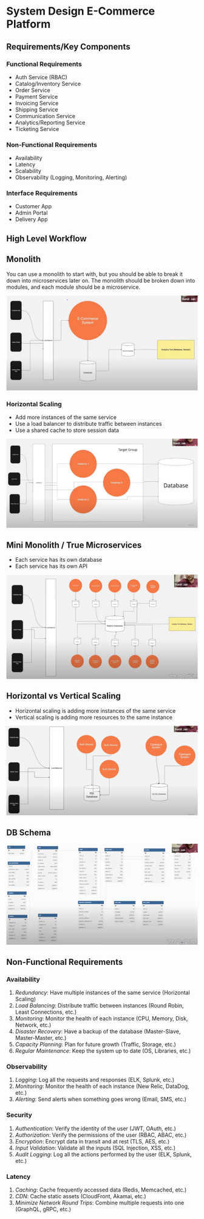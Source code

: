 # System Design E-Commerce Platform

## Requirements/Key Components

### Functional Requirements

- Auth Service (RBAC)
- Catalog/Inventory Service
- Order Service
- Payment Service
- Invoicing Service
- Shipping Service
- Communication Service
- Analytics/Reporting Service
- Ticketing Service

### Non-Functional Requirements

- Availability
- Latency
- Scalability
- Observability (Logging, Monitoring, Alerting)

### Interface Requirements

- Customer App
- Admin Portal
- Delivery App

## High Level Workflow

## Monolith

You can use a monolith to start with, but you should be able to break it down into microservices later on. The monolith should be broken down into modules, and each module should be a microservice.

![Alt text](image.png)

### Horizontal Scaling

- Add more instances of the same service
- Use a load balancer to distribute traffic between instances
- Use a shared cache to store session data

![Alt text](image-1.png)

## Mini Monolith / True Microservices

- Each service has its own database
- Each service has its own API

![Alt text](image-2.png)

## Horizontal vs Vertical Scaling

- Horizontal scaling is adding more instances of the same service
- Vertical scaling is adding more resources to the same instance

![Alt text](image-3.png)

## DB Schema

![Alt text](image-4.png)

## Non-Functional Requirements

### Availability

1. _Redundancy_: Have multiple instances of the same service (Horizontal Scaling)
2. _Load Balancing_: Distribute traffic between instances (Round Robin, Least Connections, etc.)
3. _Monitoring_: Monitor the health of each instance (CPU, Memory, Disk, Network, etc.)
4. _Disaster Recovery_: Have a backup of the database (Master-Slave, Master-Master, etc.)
5. _Capacity Planning_: Plan for future growth (Traffic, Storage, etc.)
6. _Regular Maintenance_: Keep the system up to date (OS, Libraries, etc.)

### Observability

1. _Logging_: Log all the requests and responses (ELK, Splunk, etc.)
2. _Monitoring_: Monitor the health of each instance (New Relic, DataDog, etc.)
3. _Alerting_: Send alerts when something goes wrong (Email, SMS, etc.)

### Security

1. _Authentication_: Verify the identity of the user (JWT, OAuth, etc.)
2. _Authorization_: Verify the permissions of the user (RBAC, ABAC, etc.)
3. _Encryption_: Encrypt data in transit and at rest (TLS, AES, etc.)
4. _Input Validation_: Validate all the inputs (SQL Injection, XSS, etc.)
5. _Audit Logging_: Log all the actions performed by the user (ELK, Splunk, etc.)

### Latency

1. _Caching_: Cache frequently accessed data (Redis, Memcached, etc.)
2. _CDN_: Cache static assets (CloudFront, Akamai, etc.)
3. _Minimize Network Round Trips_: Combine multiple requests into one (GraphQL, gRPC, etc.)
